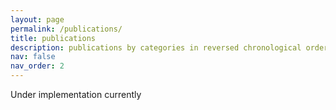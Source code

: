 ```yaml
---
layout: page
permalink: /publications/
title: publications
description: publications by categories in reversed chronological order
nav: false
nav_order: 2
---
```


Under implementation currently
